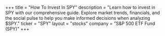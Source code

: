 +++
title = "How To Invest In SPY"
description = "Learn how to invest in SPY with our comprehensive guide. Explore market trends, financials, and the social pulse to help you make informed decisions when analyzing $SPY."
ticker = "SPY"
layout = "stocks"
company = "S&P 500 ETF Fund (SPY)"
+++

